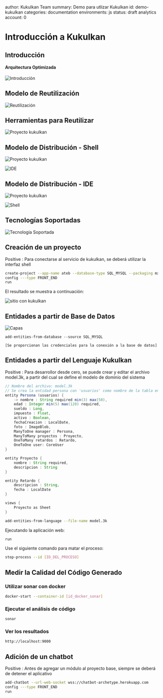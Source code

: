 author: Kukulkan Team
summary: Demo para utlizar Kukulkan
id: demo-kukulkan
categories: documentation
environments: js
status: draft
analytics account: 0

# Introducción a Kukulkan

## Introducción

#### Arquitectura Optimizada

![Introducción](images/demo/architecture-roadmap.png "Proyecto en Ejecución")

## Modelo de Reutilización

![Reutilización](images/demo/reuse-general.png "Proyecto en Ejecución")

## Herramientas para Reutilizar

![Proyecto kukulkan](images/demo/reuse-cognitiva.png "Proyecto en Ejecución")

## Modelo de Distribución - Shell

![Proyecto kukulkan](images/demo/architecture-as-a-service.png "Proyecto en Ejecución")

![IDE](images/demo/kukulkan-shell.gif "Proyecto en Ejecución")

## Modelo de Distribución - IDE

![Proyecto kukulkan](images/demo/architecture-as-a-service.png "Proyecto en Ejecución")

![Shell](images/demo/kukulkan-ide.gif "Proyecto en Ejecución")

## Tecnologías Soportadas

![Tecnología Soportada](images/demo/technology.png "Proyecto en Ejecución")

## Creación de un proyecto

Positive
: Para conectarse al servicio de kukulkan, se deberá utilizar la interfaz shell 

```bash
create-project --app-name ateb --database-type SQL_MYSQL --packaging mx.ateb.sales
config ---type FRONT_END
run
```

El resultado se muestra a continuación:

![sitio con kukulkan](images/kukulkan-demo.png "Sitio con Kukulkan")

## Entidades a partir de Base de Datos

![Capas](images/demo/transformation-general.png "Proyecto en Ejecución")


```shell
add-entities-from-database --source SQL_MYSQL

[Se proporcionan las credenciales para la conexión a la base de datos]

```

## Entidades a partir del Lenguaje Kukulkan

Positive
: Para desarrollor desde cero, se puede crear y editar el archivo model.3k, a partir del cual se define el modelo de dominio del sistema

```java
// Nombre del archivo: model.3k
// Se crea la entidad persona con 'usuarios' como nombre de la tabla en la base de datos
entity Persona (usuarios) {
    -> nombre : String required min(3) max(50),
    edad : Integer min(5) max(120) required,
    sueldo : Long,
    impuesto : Float,
    activo : Boolean,
    fechaCreacion : LocalDate,
    foto : ImageBlob,
    ManyToOne manager : Persona,
    ManyToMany proyectos : Proyecto,
    OneToMany retardos : Retardo,
    OneToOne user: CoreUser
}

entity Proyecto {
    nombre : String required,
    descripcion : String
}

entity Retardo {
    descripcion : String,
    fecha : LocalDate
}

views {
    Proyecto as Sheet
}
```


```bash
add-entities-from-language --file-name model.3k
```

Ejecutando la aplicación web:  

```bash
run
```

Use el siguiente comando para matar el proceso:  

```bash
stop-process --id [ID_DEL_PROCESO]
```

## Medir la Calidad del Código Generado


### Utilizar sonar con docker

```bash
docker-start --container-id [id_docker_sonar]
```

### Ejecutar el análisis de código

```bash
sonar
```

### Ver los resultados

```bash
http://localhost:9000
```

## Adición de un chatbot

Positive
: Antes de agregar un módulo al proyecto base, siempre se deberá de detener el aplicativo

```bash
add-chatbot --url-web-socket wss://chatbot-archetype.herokuapp.com
config ---type FRONT_END
run
```
